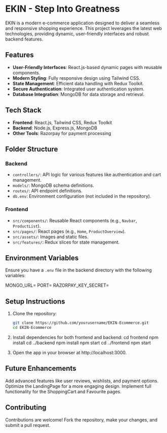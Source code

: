 # EKIN - Step Into Greatness

EKIN is a modern e-commerce application designed to deliver a seamless and responsive shopping experience. This project leverages the latest web technologies, providing dynamic, user-friendly interfaces and robust backend features.

## Features

- **User-Friendly Interfaces**: React.js-based dynamic pages with reusable components.
- **Modern Styling**: Fully responsive design using Tailwind CSS.
- **State Management**: Efficient data handling with Redux Toolkit.
- **Secure Authentication**: Integrated user authentication system.
- **Database Integration**: MongoDB for data storage and retrieval.

## Tech Stack

- **Frontend**: React.js, Tailwind CSS, Redux Toolkit
- **Backend**: Node.js, Express.js, MongoDB
- **Other Tools**: Razorpay for payment processing

## Folder Structure

### Backend

- `controllers/`: API logic for various features like authentication and cart management.
- `models/`: MongoDB schema definitions.
- `routes/`: API endpoint definitions.
- `db.env`: Environment configuration (not included in the repository).

### Frontend

- `src/components/`: Reusable React components (e.g., `Navbar`, `ProductList`).
- `src/pages/`: React pages (e.g., `Home`, `ProductOverview`).
- `src/assets/`: Images and static files.
- `src/features/`: Redux slices for state management.

## Environment Variables

Ensure you have a `.env` file in the backend directory with the following variables:

MONGO_URL=<your-mongodb-url> PORT=<application-port> RAZORPAY_KEY_SECRET=<your-razorpay-secret-key>



## Setup Instructions

1. Clone the repository:
   ```bash
   git clone https://github.com/yourusername/EKIN-Ecommerce.git
   cd EKIN-Ecommerce

2. Install dependencies for both frontend and backend:
cd frontend
npm install
cd ../backend
npm install
npm start
cd ../frontend
npm start

3. Open the app in your browser at http://localhost:3000.

## Future Enhancements
Add advanced features like user reviews, wishlists, and payment options.
Optimize the LandingPage for a more engaging design.
Implement full functionality for the ShoppingCart and Favourite pages.

## Contributing
Contributions are welcome! Fork the repository, make your changes, and submit a pull request.